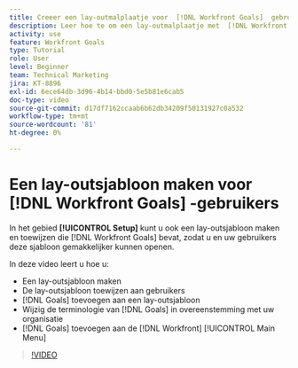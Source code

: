 ```yaml
---
title: Creeer een lay-outmalplaatje voor  [!DNL Workfront Goals]  gebruikers
description: Leer hoe te om een lay-outmalplaatje met  [!DNL Workfront Goals], assign the layout template to users, and change [!DNL Goals]  terminologie tot stand te brengen om uw organisatie aan te passen.
activity: use
feature: Workfront Goals
type: Tutorial
role: User
level: Beginner
team: Technical Marketing
jira: KT-8896
exl-id: 6ece64db-3d96-4b14-bbd0-5e5b81e6cab5
doc-type: video
source-git-commit: d17df7162ccaab6b62db34209f50131927c0a532
workflow-type: tm+mt
source-wordcount: '81'
ht-degree: 0%

---
```


# Een lay-outsjabloon maken voor [!DNL Workfront Goals] -gebruikers

In het gebied **[!UICONTROL Setup]** kunt u ook een lay-outsjabloon maken en toewijzen die [!DNL Workfront Goals] bevat, zodat u en uw gebruikers deze sjabloon gemakkelijker kunnen openen.

In deze video leert u hoe u:

* Een lay-outsjabloon maken
* De lay-outsjabloon toewijzen aan gebruikers
* [!DNL Goals] toevoegen aan een lay-outsjabloon
* Wijzig de terminologie van [!DNL Goals] in overeenstemming met uw organisatie
* [!DNL Goals] toevoegen aan de [!DNL Workfront] [!UICONTROL Main Menu]

>[!VIDEO](https://video.tv.adobe.com/v/335190/?quality=12&learn=on&enablevpops)

<!--
Learn more graphic
-->
